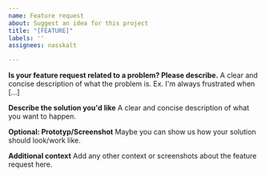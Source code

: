 ```yaml
---
name: Feature request
about: Suggest an idea for this project
title: "[FEATURE]"
labels: ''
assignees: nasskalt

---
```


**Is your feature request related to a problem? Please describe.**
A clear and concise description of what the problem is. Ex. I'm always frustrated when [...]

**Describe the solution you'd like**
A clear and concise description of what you want to happen.

**Optional: Prototyp/Screenshot**
Maybe you can show us how your solution should look/work like.

**Additional context**
Add any other context or screenshots about the feature request here.
